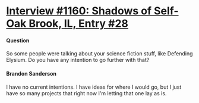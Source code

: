 # [Interview #1160: Shadows of Self-Oak Brook, IL, Entry #28](https://www.theoryland.com/intvmain.php?i=1160#28)

#### Question

So some people were talking about your science fiction stuff, like Defending Elysium. Do you have any intention to go further with that?

#### Brandon Sanderson

I have no current intentions. I have ideas for where I would go, but I just have so many projects that right now I'm letting that one lay as is.

